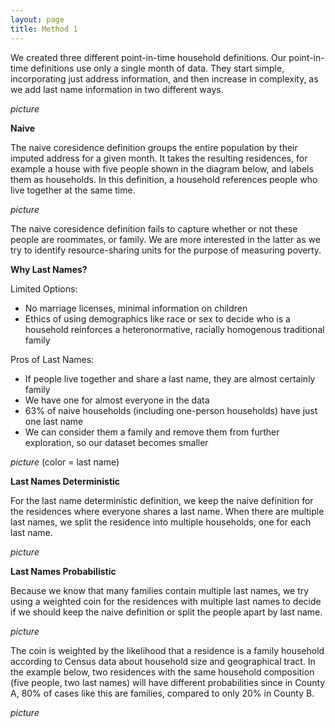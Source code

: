 ```yaml
---
layout: page
title: Method 1
---
```



We created three different point-in-time household definitions. Our point-in-time definitions use only a single month of data. They start simple, incorporating just address information, and then increase in complexity, as we add last name information in two different ways.

*picture*

**Naive**

The naive coresidence definition groups the entire population by their imputed address for a given month. It takes the resulting residences, for example a house with five people shown in the diagram below, and labels them as households. In this definition, a household references people who live together at the same time. 

*picture*

The naive coresidence definition fails to capture whether or not these people are roommates, or family. We are more interested in the latter as we try to identify resource-sharing units for the purpose of measuring poverty. 

**Why Last Names?**

Limited Options:
- No marriage licenses, minimal information on children
- Ethics of using demographics like race or sex to decide who is a household reinforces a heteronormative, racially homogenous traditional family

Pros of Last Names:
- If people live together and share a last name, they are almost certainly family
- We have one for almost everyone in the data
- 63% of naive households (including one-person households) have just one last name
-   We can consider them a family and remove them from further exploration, so our dataset becomes smaller

*picture* (color = last name)

**Last Names Deterministic**

For the last name deterministic definition, we keep the naive definition for the residences where everyone shares a last name. When there are multiple last names, we split the residence into multiple households, one for each last name. 

*picture*

**Last Names Probabilistic**

Because we know that many families contain multiple last names, we try using a weighted coin for the residences with multiple last names to decide if we should keep the naive definition or split the people apart by last name.

*picture*

The coin is weighted by the likelihood that a residence is a family household according to Census data about household size and geographical tract. In the example below, two residences with the same household composition (five people, two last names) will have different probabilities since in County A, 80% of cases like this are families, compared to only 20% in County B.

*picture*


